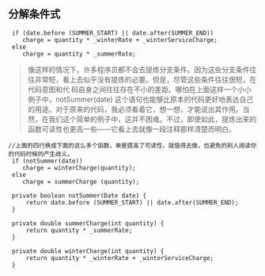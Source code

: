 
## 分解条件式 ##

```
 if (date.before (SUMMER_START) || date.after(SUMMER_END))
    charge = quantity * _winterRate + _winterServiceCharge;
 else
    charge = quantity * _summerRate;
```

> 像这样的情况下，许多程序员都不会去提炼分支条件。因为这些分支条件往往非常短，看上去似乎没有提炼的必要。但是，尽管这些条件往往很短，在代码意图和代 码自身之间往往存在不小的差距。哪怕在上面这样一个小小例子中，notSummer(date) 这个语句也能够比原本的代码更好地表达自己的用途。对于原来的代码，我必须看着它，想一想，才能说出其作用。当然，在我们这个简单的例子中，这并不困难。不过，即使如此，提炼出来的函数可读性也更高一些——它看上去就像一段注释那样清楚而明白。



```
//上面的四行换成下面的这么多个函数，单是提高了可读性，就值得去做，也避免的别人阅读你的代码时候的产生歧义。
 if (notSummer(date))
    charge = winterCharge(quantity);
 else 
    charge = summerCharge (quantity);

 private boolean notSummer(Date date) {
     return date.before (SUMMER_START) || date.after(SUMMER_END);
 }

 private double summerCharge(int quantity) {
     return quantity * _summerRate;
 }

 private double winterCharge(int quantity) {
     return quantity * _winterRate + _winterServiceCharge;
 }
```
